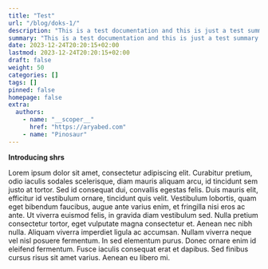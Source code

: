 ```yaml
---
title: "Test"
url: "/blog/doks-1/"
description: "This is a test documentation and this is just a test summary."
summary: "This is a test documentation and this is just a test summary."
date: 2023-12-24T20:20:15+02:00
lastmod: 2023-12-24T20:20:15+02:00
draft: false
weight: 50
categories: []
tags: []
pinned: false
homepage: false
extra:
  authors:
    - name: "__scoper__"
      href: "https://aryabed.com"
    - name: "Pinosaur"
---
```


**Introducing shrs**

Lorem ipsum dolor sit amet, consectetur adipiscing elit. Curabitur pretium, odio iaculis sodales scelerisque, diam mauris aliquam arcu, id tincidunt sem justo at tortor. Sed id consequat dui, convallis egestas felis. Duis mauris elit, efficitur id vestibulum ornare, tincidunt quis velit. Vestibulum lobortis, quam eget bibendum faucibus, augue ante varius enim, et fringilla nisi eros ac ante. Ut viverra euismod felis, in gravida diam vestibulum sed. Nulla pretium consectetur tortor, eget vulputate magna consectetur et. Aenean nec nibh nulla. Aliquam viverra imperdiet ligula ac accumsan. Nullam viverra neque vel nisl posuere fermentum. In sed elementum purus. Donec ornare enim id eleifend fermentum. Fusce iaculis consequat erat et dapibus. Sed finibus cursus risus sit amet varius. Aenean eu libero mi.
